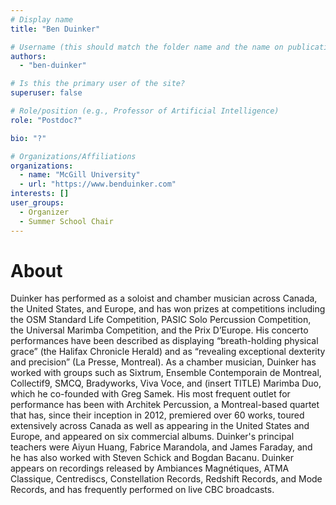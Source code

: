 ```yaml
---
# Display name
title: "Ben Duinker"

# Username (this should match the folder name and the name on publications)
authors:
  - "ben-duinker"

# Is this the primary user of the site?
superuser: false

# Role/position (e.g., Professor of Artificial Intelligence)
role: "Postdoc?"

bio: "?"

# Organizations/Affiliations
organizations:
  - name: "McGill University"
  - url: "https://www.benduinker.com"
interests: []
user_groups:
  - Organizer
  - Summer School Chair
---
```


# About

Duinker has performed as a soloist and chamber musician across Canada, the United States, and Europe, and has won prizes at competitions including the OSM Standard Life Competition, PASIC Solo Percussion Competition, the Universal Marimba Competition, and the Prix D’Europe. His concerto performances have been described as displaying “breath-holding physical grace” (the Halifax Chronicle Herald) and as “revealing exceptional dexterity and precision” (La Presse, Montreal). As a chamber musician, Duinker has worked with groups such as Sixtrum, Ensemble Contemporain de Montreal, Collectif9, SMCQ, Bradyworks, Viva Voce, and (insert TITLE) Marimba Duo, which he co-founded with Greg Samek. His most frequent outlet for performance has been with Architek Percussion, a Montreal-based quartet that has, since their inception in 2012, premiered over 60 works, toured extensively across Canada as well as appearing in the United States and Europe, and appeared on six commercial albums. Duinker's principal teachers were Aiyun Huang, Fabrice Marandola, and James Faraday, and he has also worked with Steven Schick and Bogdan Bacanu. Duinker appears on recordings released by Ambiances Magnétiques, ATMA Classique, Centrediscs, Constellation Records, Redshift Records, and Mode Records, and has frequently performed on live CBC broadcasts.
